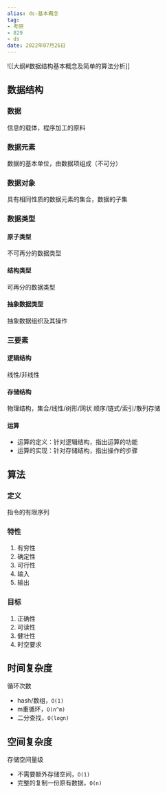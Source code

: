 ```yaml
---
alias: ds-基本概念
tag:
- 考研
- 829
- ds
date: 2022年07月26日
---
```

![[大纲#数据结构基本概念及简单的算法分析]]
## 数据结构
### 数据
信息的载体，程序加工的原料
### 数据元素
数据的基本单位，由数据项组成（不可分）
### 数据对象
具有相同性质的数据元素的集合，数据的子集
### 数据类型
#### 原子类型
不可再分的数据类型
#### 结构类型
可再分的数据类型
#### 抽象数据类型
抽象数据组织及其操作
### 三要素
#### 逻辑结构
线性/非线性
#### 存储结构
物理结构，集合/线性/树形/网状
顺序/链式/索引/散列存储
#### 运算
- 运算的定义：针对逻辑结构，指出运算的功能
- 运算的实现：针对存储结构，指出操作的步骤
## 算法
### 定义
指令的有限序列
### 特性
1. 有穷性
2. 确定性
3. 可行性
4. 输入
5. 输出
### 目标
1. 正确性
2. 可读性
3. 健壮性
4. 时空要求
## 时间复杂度
循环次数
- hash/数组，`O(1)`
- m重循环，`O(n^m)`
- 二分查找，`O(logn)`
## 空间复杂度
存储空间量级
- 不需要额外存储空间，`O(1)`
- 完整的复制一份原有数据，`O(n)`
